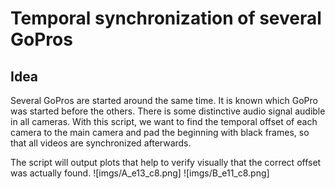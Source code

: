 # Temporal synchronization of several GoPros

## Idea

Several GoPros are started around the same time. It is known which GoPro was started before the others. There is some distinctive audio signal audible in all cameras. With this script, we want to find the temporal offset of each camera to the main camera and pad the beginning with black frames, so that all videos are synchronized afterwards.


The script will output plots that help to verify visually that the correct offset was actually found.
![imgs/A_e13_c8.png]
![imgs/B_e11_c8.png]